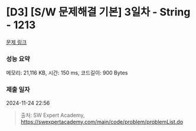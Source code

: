 # [D3] [S/W 문제해결 기본] 3일차 - String - 1213 

[문제 링크](https://swexpertacademy.com/main/code/problem/problemDetail.do?contestProbId=AV14P0c6AAUCFAYi) 

### 성능 요약

메모리: 21,116 KB, 시간: 150 ms, 코드길이: 900 Bytes

### 제출 일자

2024-11-24 22:56



> 출처: SW Expert Academy, https://swexpertacademy.com/main/code/problem/problemList.do